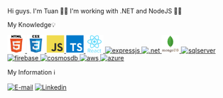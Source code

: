 Hi guys. I'm Tuan 🙋‍♂️ I'm working with .NET and NodeJS 👨‍💻

My Knowledge💡
<p align='left'>
<a href="https://www.w3schools.com/html/" target="_blank" rel="noopener noreferrer">
<img src="https://raw.githubusercontent.com/devicons/devicon/master/icons/html5/html5-original-wordmark.svg" alt="html5" width="40" height="40"/>
</a>
<a href="https://www.w3schools.com/css/" target="_blank" rel="noopener noreferrer">
<img src="https://raw.githubusercontent.com/devicons/devicon/master/icons/css3/css3-original-wordmark.svg" alt="css3" width="40" height="40"/>
</a>
<a href="https://developer.mozilla.org/en-US/docs/Web/JavaScript" target="_blank" rel="noopener noreferrer">
<img src="https://raw.githubusercontent.com/devicons/devicon/master/icons/javascript/javascript-original.svg" alt="javascript" width="40" height="40"/>
</a>
<a href="https://www.typescriptlang.org/docs/" target="_blank" rel="noopener noreferrer">
<img src="https://raw.githubusercontent.com/devicons/devicon/master/icons/typescript/typescript-original.svg" alt="typescript" width="40" height="40"/>
</a>
<a href="https://reactjs.org/" target="_blank" rel="noopener noreferrer">
<img src="https://raw.githubusercontent.com/devicons/devicon/master/icons/react/react-original-wordmark.svg" alt="react" width="40" height="40"/>
</a>
<a href="http://expressjs.com/" target="_blank" rel="noopener noreferrer">
<img src="https://www.vectorlogo.zone/logos/expressjs/expressjs-ar21.svg" alt="expressjs" width="40" height="40"/>
</a>
<a href="https://dotnet.microsoft.com/en-us/" target="_blank" rel="noopener noreferrer">
<img src="https://www.vectorlogo.zone/logos/dotnet/dotnet-vertical.svg" alt=".net" width="40" height="40"/>
</a>
<a href="https://www.mongodb.com/" target="_blank" rel="noopener noreferrer">
<img src="https://raw.githubusercontent.com/devicons/devicon/master/icons/mongodb/mongodb-original-wordmark.svg" alt="mongodb" width="40" height="40"/>
</a>
<a href="https://www.microsoft.com/en-us/sql-server/sql-server-downloads" target="_blank" rel="noopener noreferrer">
<img src="https://th.bing.com/th/id/OSK.R6tvRHq1UtDXMfh3jcKeD8-YbJfYMAWMj8TYqsbhvAs?w=80&h=80&c=7&o=6&dpr=1.5&pid=SANGAM" alt="sqlserver" width="40" height="40"/>
</a>
<a href="https://firebase.google.com/" target="_blank" rel="noopener noreferrer">
<img src="https://www.vectorlogo.zone/logos/firebase/firebase-icon.svg" alt="firebase" width="40" height="40"/>
</a>
<a href="https://azure.microsoft.com/en-us/products/cosmos-db/" target="_blank" rel="noopener noreferrer">
<img src="https://cosmos.azure.com/try/DocumentDB.93f92795.svg" alt="cosmosdb" width="40" height="40"/>
</a>
<a href="https://aws.amazon.com/" target="_blank" rel="noopener noreferrer">
<img src="https://www.vectorlogo.zone/logos/amazon/amazon-ar21.svg" alt="aws" width="40" height="40"/>
</a>
<a href="https://portal.azure.com" target="_blank" rel="noopener noreferrer">
<img src="https://www.vectorlogo.zone/logos/microsoft_azure/microsoft_azure-ar21.svg" alt="azure" width="40" height="40"/>
</a>
</p>

My Information ℹ️
<p align="left">
<a href="mailto:huynhducthanhtuan@gmail.com" target="_blank" rel="noopener noreferrer"><img align="center" src="https://cdn.worldvectorlogo.com/logos/official-gmail-icon-2020-.svg" alt="E-mail" title="E-mail" height="30" width="40" /></a>
<a href="https://www.linkedin.com/in/huynhducthanhtuan/" target="_blank" rel="noopener noreferrer"><img align="center" src="https://raw.githubusercontent.com/rahuldkjain/github-profile-readme-generator/master/src/images/icons/Social/linked-in-alt.svg" alt="Linkedin" title="Linkedin" height="30" width="40" /></a>
</p>
</div>
